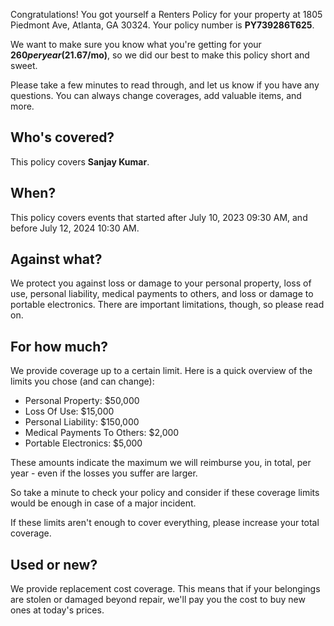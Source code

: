 Congratulations! You got yourself a Renters Policy for your property at 1805 Piedmont Ave, Atlanta, GA 30324. Your policy number is **PY739286T625**.

We want to make sure you know what you're getting for your **$260 per year ($21.67/mo)**, so we did our best to make this policy short and sweet.

Please take a few minutes to read through, and let us know if you have any questions. You can always change coverages, add valuable items, and more.

## Who's covered?
This policy covers **Sanjay Kumar**.

## When?
This policy covers events that started after July 10, 2023 09:30 AM, and before July 12, 2024 10:30 AM.

## Against what?
We protect you against loss or damage to your personal property, loss of use, personal liability, medical payments to others, and loss or damage to portable electronics. There are important limitations, though, so please read on.

## For how much?
We provide coverage up to a certain limit. Here is a quick overview of the limits you chose (and can change):

- Personal Property: $50,000
- Loss Of Use: $15,000
- Personal Liability: $150,000
- Medical Payments To Others: $2,000
- Portable Electronics: $5,000

These amounts indicate the maximum we will reimburse you, in total, per year - even if the losses you suffer are larger.

So take a minute to check your policy and consider if these coverage limits would be enough in case of a major incident.

If these limits aren't enough to cover everything, please increase your total coverage. 

## Used or new?
We provide replacement cost coverage. This means that if your belongings are stolen or damaged beyond repair, we'll pay you the cost to buy new ones at today's prices.